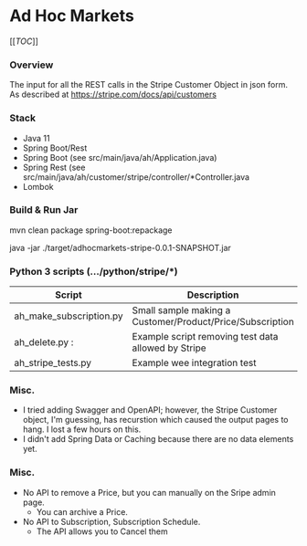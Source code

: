 # Ad Hoc Markets 

[[_TOC_]]

### Overview
The input for all the REST calls in the Stripe Customer Object in json form.  As described at https://stripe.com/docs/api/customers

### Stack
* Java 11
* Spring Boot/Rest
* Spring Boot (see src/main/java/ah/Application.java)
* Spring Rest (see src/main/java/ah/customer/stripe/controller/*Controller.java
* Lombok

### Build & Run Jar

mvn clean package spring-boot:repackage

java -jar ./target/adhocmarkets-stripe-0.0.1-SNAPSHOT.jar

### Python 3 scripts (.../python/stripe/*)
| Script | Description |
| ------- | ----------- |
| ah_make_subscription.py | Small sample making a Customer/Product/Price/Subscription| 
| ah_delete.py : | Example script removing test data allowed by Stripe |          
| ah_stripe_tests.py | Example wee integration test |      

### Misc.

* I tried adding Swagger and OpenAPI; however, the Stripe Customer object, I'm guessing, has recurstion which 
caused the output pages to hang. I lost a few hours on this.
* I didn't add Spring Data or Caching because there are no data elements yet.

### Misc.
 
* No API to remove a Price, but you can manually on the Sripe admin page.
    * You can archive a Price.
* No API to Subscription, Subscription Schedule. 
    * The API allows you to Cancel them
     